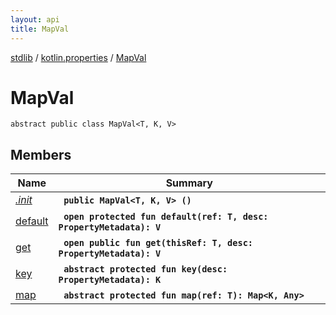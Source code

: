 ```yaml
---
layout: api
title: MapVal
---
```

[stdlib](../../index.md) / [kotlin.properties](../index.md) / [MapVal](index.md)

# MapVal

```
abstract public class MapVal<T, K, V> 
```

## Members

| Name | Summary |
|------|---------|
|[*.init*](_init_.md)|&nbsp;&nbsp;**`public MapVal<T, K, V> ()`**<br>|
|[default](default.md)|&nbsp;&nbsp;**`open protected fun default(ref: T, desc: PropertyMetadata): V`**<br>|
|[get](get.md)|&nbsp;&nbsp;**`open public fun get(thisRef: T, desc: PropertyMetadata): V`**<br>|
|[key](key.md)|&nbsp;&nbsp;**`abstract protected fun key(desc: PropertyMetadata): K`**<br>|
|[map](map.md)|&nbsp;&nbsp;**`abstract protected fun map(ref: T): Map<K, Any>`**<br>|
